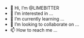 - 👋 Hi, I’m @LIMEBITTER
- 👀 I’m interested in ...
- 🌱 I’m currently learning ...
- 💞️ I’m looking to collaborate on ...
- 📫 How to reach me ...

<!---
LIMEBITTER/LIMEBITTER is a ✨ special ✨ repository because its `README.md` (this file) appears on your GitHub profile.
You can click the Preview link to take a look at your changes.
--->
